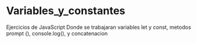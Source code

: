 # Variables_y_constantes
Ejercicios de JavaScript Donde se trabajaran variables let y const, metodos prompt (), console.log(), y concatenacion

